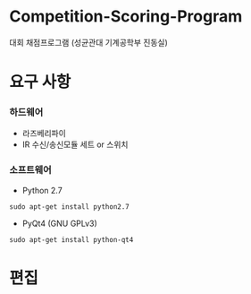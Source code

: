 # Competition-Scoring-Program
대회 채점프로그램 (성균관대 기계공학부 진동실)

# 요구 사항
### 하드웨어
* 라즈베리파이
* IR 수신/송신모듈 세트 or 스위치
### 소프트웨어
* Python 2.7
```
sudo apt-get install python2.7
```
* PyQt4 (GNU GPLv3)
```
sudo apt-get install python-qt4
```

# 편집
